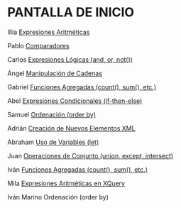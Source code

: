 # PANTALLA DE INICIO #

Illia	        [Expresiones Aritméticas](./docs/illiaSh.md)

Pablo	        [Comparadores](./docs/PCB.md)

Carlos	        [Expresiones Lógicas (and, or, not())](./docs/carlosHdz.md)

Ángel	        [Manipulación de Cadenas](./docs/AGP.MD)

Gabriel	        [Funciones Agregadas (count(), sum(), etc.)](./gabriel.md)

Abel	        [Expresiones Condicionales (if-then-else)](./AbelCA.md)

Samuel	        [Ordenación (order by)](./docs/SamuelCarpena.md)

Adrián	        [Creación de Nuevos Elementos XML](./docs/asdrian.md)

Abraham	        [Uso de Variables (let)](./docs/AbrahamLG.md)

Juan	        [Operaciones de Conjunto (union, except, intersect)](./docs/JuanMt.md)

Iván	        [Funciones Agregadas (count(), sum(), etc.)](./docs/funciones-agregadas-IvanRodriguez.md)

Mila	        [Expresiones Aritméticas en XQuery](./docs/expresiones-aritmeticas-Mila.md)

Iván Marino	    Ordenación (order by)
